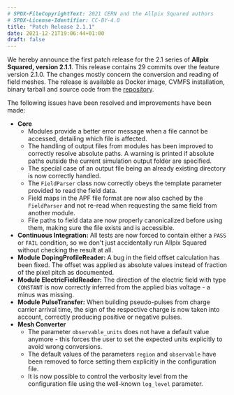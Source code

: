 ```yaml
---
# SPDX-FileCopyrightText: 2021 CERN and the Allpix Squared authors
# SPDX-License-Identifier: CC-BY-4.0
title: "Patch Release 2.1.1"
date: 2021-12-21T19:06:44+01:00
draft: false
---
```


We hereby announce the first patch release for the 2.1 series of **Allpix Squared, version 2.1.1**.
This release contains 29 commits over the feature version 2.1.0.
The changes mostly concern the conversion and reading of field meshes.
The release is available as Docker image, CVMFS installation, binary tarball and source code from the [repository](https://gitlab.cern.ch/allpix-squared/allpix-squared/).

The following issues have been resolved and improvements have been made:
<!--more-->

* **Core**
   * Modules provide a better error message when a file cannot be accessed, detailing which file is affected.
   * The handling of output files from modules has been improved to correctly resolve absolute paths. A warning is printed if absolute paths outside the current simulation output folder are specified.
   * The special case of an output file being an already existing directory is now correctly handled.
   * The `FieldParser` class now correctly obeys the template parameter provided to read the field data.
   * Field maps in the APF file format are now also cached by the `FieldParser` and not re-read when requesting the same field from another module.
   * File paths to field data are now properly canonicalized before using them, making sure the file exists and is accessible.
* **Continuous Integration:** All tests are now forced to contain either a `PASS` or `FAIL` condition, so we don't just accidentally run Allpix Squared without checking the result at all.
* **Module DopingProfileReader:** A bug in the field offset calculation has been fixed. The offset was applied as absolute values instead of fraction of the pixel pitch as documented.
* **Module ElectricFieldReader:** The direction of the electric field with type `CONSTANT` is now correctly inferred from the applied bias voltage -  a minus was missing.
* **Module PulseTransfer:** When building pseudo-pulses from charge carrier arrival time, the sign of the respective charge is now taken into account, correctly producing positive or negative pulses.
* **Mesh Converter**
   * The parameter `observable_units` does not have a default value anymore - this forces the user to set the expected units explicitly to avoid wrong conversions.
   * The default values of the parameters `region` and `observable` have been removed to force setting them explicitly in the configuration file.
   * It is now possible to control the verbosity level from the configuration file using the well-known `log_level` parameter.
